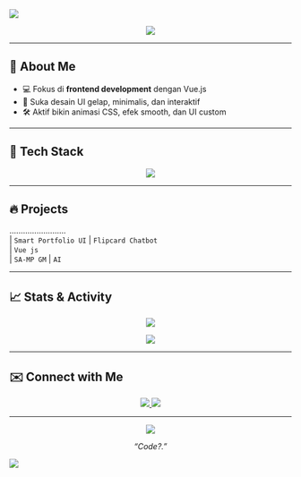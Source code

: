<img src="https://capsule-render.vercel.app/api?type=waving&color=000000&height=150&section=header&text=Viee%20Permana&fontColor=ffffff&fontSize=40&animation=fadeIn" />

<p align="center">
  <img src="https://readme-typing-svg.herokuapp.com?font=Fira+Code&size=20&pause=1000&color=FFFFFF&center=true&vCenter=true&width=500&lines=Frontend+Dev+with+Vue.js;Dark+UI+.+Smooth+UX+.+Clean+Code;Exploring+the+web+with+minimal+style" />
</p>

---

## 🧠 About Me

- 💻 Fokus di **frontend development** dengan Vue.js
- 🎨 Suka desain UI gelap, minimalis, dan interaktif
- 🛠️ Aktif bikin animasi CSS, efek smooth, dan UI custom

---

## 🧰 Tech Stack

<p align="center">
  <img src="https://skillicons.dev/icons?i=vue,js,html,css,vscode,git,github&theme=dark" />
</p>

---

## 🔥 Projects

.........................                                       
| `Smart Portfolio UI` 
| `Flipcard Chatbot`   
| `Vue js`   
| `SA-MP GM`
| `AI`                           


---

## 📈 Stats & Activity

<p align="center">
  <img src="https://github-readme-stats.vercel.app/api?username=Vieeprmna&show_icons=true&theme=graywhite&hide_border=true&icon_color=000000&title_color=333&text_color=444" />
</p>

<p align="center">
  <img src="https://github-readme-activity-graph.vercel.app/graph?username=Vieeprmna&bg_color=000000&color=00ffcc&line=00ffcc&point=ffffff&area=true&hide_border=true" />
</p>

---

## ✉️ Connect with Me

<p align="center">
  <a href="https://instagram.com/_callmeviee">
    <img src="https://img.shields.io/badge/@vieepermana-333333?style=for-the-badge&logo=instagram&logoColor=white" />
  </a>
  <a href="https://github.com/Vieeprmna">
    <img src="https://img.shields.io/badge/GitHub-000000?style=for-the-badge&logo=github&logoColor=white" />
  </a>
</p>

---

<p align="center">
  <img src="https://quotes-github-readme.vercel.app/api?type=horizontal&theme=dark" />
</p>

<p align="center"><em>“Code?.”</em></p>

<img src="https://capsule-render.vercel.app/api?type=waving&color=000000&height=120&section=footer"/>
